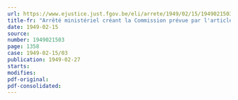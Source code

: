 ```yaml
---
url: https://www.ejustice.just.fgov.be/eli/arrete/1949/02/15/1949021503/justel
title-fr: "Arrêté ministériel créant la Commission prévue par l'article 1er de l'arrêté du Régent du 5 juillet 1948, déterminant les bourses d'études aux étudiants Prisonniers politiques et prisonniers de guerre et modifiant l'arrêté du Régent du 23 septembre 1947 (abrogé par AM 18-10-1951, art. 4)"
date: 1949-02-15
source:
number: 1949021503
page: 1358
case: 1949-02-15/03
publication: 1949-02-27
starts:
modifies:
pdf-original:
pdf-consolidated:
---
```


